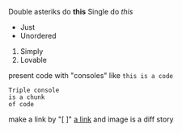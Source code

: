 Double asteriks do **this**
Single do *this*

- Just
- Unordered

1. Simply 
2. Lovable

present code with "consoles" like `this is a code`

```
Triple console 
is a chunk 
of code
```

make a link by "[ ]" [a link](google.com)
and image is a diff story
